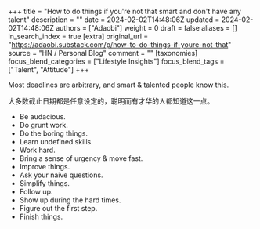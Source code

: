 +++
title = "How to do things if you're not that smart and don't have any talent"
description = ""
date = 2024-02-02T14:48:06Z
updated = 2024-02-02T14:48:06Z
authors = ["Adaobi"]
weight = 0
draft = false
aliases = []
in_search_index = true
[extra]
original_url = "https://adaobi.substack.com/p/how-to-do-things-if-youre-not-that"
source = "HN / Personal Blog"
comment = ""
[taxonomies]
focus_blend_categories = ["Lifestyle Insights"]
focus_blend_tags = ["Talent", "Attitude"]
+++

Most deadlines are arbitrary, and smart & talented people know this.

大多数截止日期都是任意设定的，聪明而有才华的人都知道这一点。

- Be audacious.
- Do grunt work.
- Do the boring things.
- Learn undefined skills.
- Work hard.
- Bring a sense of urgency & move fast.
- Improve things.
- Ask your naive questions.
- Simplify things.
- Follow up.
- Show up during the hard times.
- Figure out the first step.
- Finish things.

